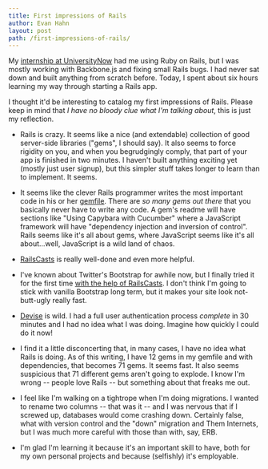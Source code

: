 ```yaml
---
title: First impressions of Rails
author: Evan Hahn
layout: post
path: /first-impressions-of-rails/
---
```


My [internship at UniversityNow][1] had me using Ruby on Rails, but I was mostly working with Backbone.js and fixing small Rails bugs. I had never sat down and built anything from scratch before. Today, I spent about six hours learning my way through starting a Rails app.

I thought it'd be interesting to catalog my first impressions of Rails. Please keep in mind that _I have no bloody clue what I'm talking about_, this is just my reflection.

- Rails is crazy. It seems like a nice (and extendable) collection of good server-side libraries ("gems", I should say). It also seems to force rigidity on you, and when you begrudgingly comply, that part of your app is finished in two minutes. I haven't built anything exciting yet (mostly just user signup), but this simpler stuff takes longer to learn than to implement. It seems.

- It seems like the clever Rails programmer writes the most important code in his or her [gemfile][2]. There are _so many gems out there_ that you basically never have to write any code. A gem's readme will have sections like "Using Capybara with Cucumber" where a JavaScript framework will have "dependency injection and inversion of control". Rails seems like it's all about gems, where JavaScript seems like it's all about...well, JavaScript is a wild land of chaos.

- [RailsCasts][3] is really well-done and even more helpful.

- I've known about Twitter's Bootstrap for awhile now, but I finally tried it for the first time [with the help of RailsCasts][4]. I don't think I'm going to stick with vanilla Bootstrap long term, but it makes your site look not-butt-ugly really fast.

- [Devise][5] is wild. I had a full user authentication process _complete_ in 30 minutes and I had no idea what I was doing. Imagine how quickly I could do it now!

- I find it a little disconcerting that, in many cases, I have no idea what Rails is doing. As of this writing, I have 12 gems in my gemfile and with dependencies, that becomes 71 gems. It seems fast. It also seems suspicious that 71 different gems aren't going to explode. I know I'm wrong -- people love Rails -- but something about that freaks me out.

- I feel like I'm walking on a tightrope when I'm doing migrations. I wanted to rename two columns -- that was it -- and I was nervous that if I screwed up, databases would come crashing down. Certainly false, what with version control and the "down" migration and Them Internets, but I was much more careful with those than with, say, ERB.

- I'm glad I'm learning it because it's an important skill to have, both for my own personal projects and because (selfishly) it's employable.

[1]: /on-my-internship-at-universitynow
[2]: http://gembundler.com/gemfile.html
[3]: http://railscasts.com/
[4]: http://railscasts.com/episodes/328-twitter-bootstrap-basics
[5]: https://github.com/plataformatec/devise
[6]: http://www.reddit.com/r/smashbros/comments/y29q1/i_wanna_build_never_smash_alone_a_way_to_meet_up/
